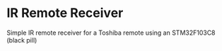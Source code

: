 # IR Remote Receiver

Simple IR remote receiver for a Toshiba remote using an STM32F103C8 (black pill)